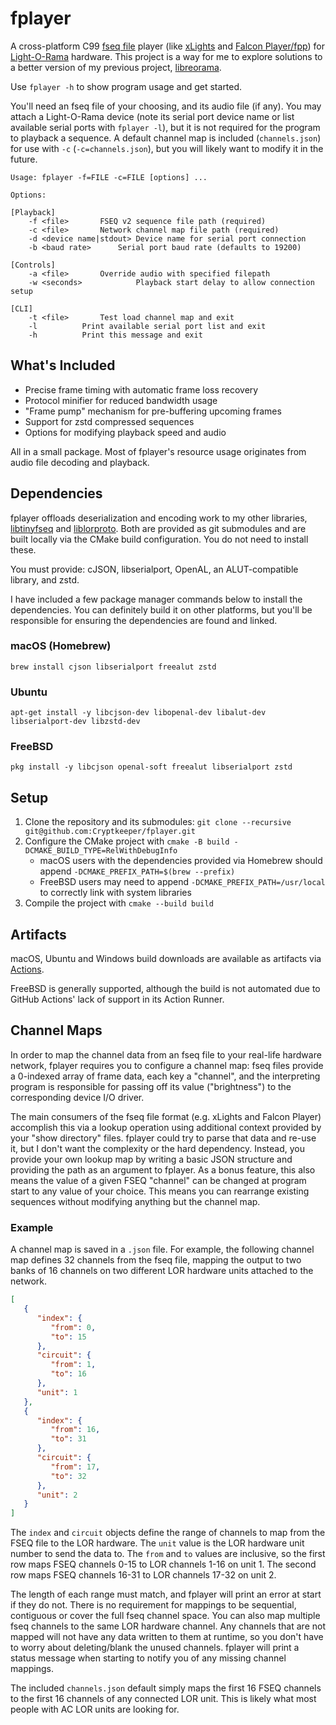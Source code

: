 # fplayer

A cross-platform C99 [fseq file](http://github.com/Cryptkeeper/fseq-file-format) player (like [xLights](http://github.com/smeighan/xLights) and [Falcon Player/fpp](https://github.com/FalconChristmas/fpp)) for [Light-O-Rama](https://lightorama.com) hardware. This project is a way for me to explore solutions to a better version of my previous project, [libreorama](https://github.com/Cryptkeeper/libreorama).

Use `fplayer -h` to show program usage and get started.

You'll need an fseq file of your choosing, and its audio file (if any). You may attach a Light-O-Rama device (note its serial port device name or list available serial ports with `fplayer -l`), but it is not required for the program to playback a sequence. A default channel map is included (`channels.json`) for use with `-c` (`-c=channels.json`), but you will likely want to modify it in the future.

```
Usage: fplayer -f=FILE -c=FILE [options] ...

Options:

[Playback]
	-f <file>		FSEQ v2 sequence file path (required)
	-c <file>		Network channel map file path (required)
	-d <device name|stdout>	Device name for serial port connection
	-b <baud rate>		Serial port baud rate (defaults to 19200)

[Controls]
	-a <file>		Override audio with specified filepath
	-w <seconds>            Playback start delay to allow connection setup

[CLI]
	-t <file>		Test load channel map and exit
	-l			Print available serial port list and exit
	-h			Print this message and exit
```

## What's Included

- Precise frame timing with automatic frame loss recovery
- Protocol minifier for reduced bandwidth usage
- "Frame pump" mechanism for pre-buffering upcoming frames
- Support for zstd compressed sequences
- Options for modifying playback speed and audio

All in a small package. Most of fplayer's resource usage originates from audio file decoding and playback.

## Dependencies

fplayer offloads deserialization and encoding work to my other libraries,
[libtinyfseq](https://github.com/Cryptkeeper/libtinyfseq) and
[liblorproto](https://github.com/Cryptkeeper/liblorproto). Both are provided as git submodules and are built locally via the CMake build configuration. You do not need to install these.

You must provide: cJSON, libserialport, OpenAL, an ALUT-compatible library, and zstd.

I have included a few package manager commands below to install the dependencies. You can definitely build it on other platforms, but you'll be responsible for ensuring the dependencies are found and linked.

### macOS (Homebrew)
```brew install cjson libserialport freealut zstd```

### Ubuntu
```apt-get install -y libcjson-dev libopenal-dev libalut-dev libserialport-dev libzstd-dev```

### FreeBSD
```pkg install -y libcjson openal-soft freealut libserialport zstd```

## Setup

1. Clone the repository and its submodules: `git clone --recursive git@github.com:Cryptkeeper/fplayer.git`
2. Configure the CMake project with `cmake -B build -DCMAKE_BUILD_TYPE=RelWithDebugInfo`
    - macOS users with the dependencies provided via Homebrew should append `-DCMAKE_PREFIX_PATH=$(brew --prefix)`
    - FreeBSD users may need to append `-DCMAKE_PREFIX_PATH=/usr/local` to correctly link with system libraries
3. Compile the project with `cmake --build build`

## Artifacts
macOS, Ubuntu and Windows build downloads are available as artifacts via [Actions](https://github.com/Cryptkeeper/fplayer/actions).

FreeBSD is generally supported, although the build is not automated due to GitHub Actions' lack of support in its Action Runner.

## Channel Maps
In order to map the channel data from an fseq file to your real-life hardware network, fplayer requires you to configure a channel map: fseq files provide a 0-indexed array of frame data, each key a "channel", and the interpreting program is responsible for passing off its value ("brightness") to the corresponding device I/O driver. 

The main consumers of the fseq file format (e.g. xLights and Falcon Player) accomplish this via a lookup operation using additional context provided by your "show directory" files. fplayer could try to parse that data and re-use it, but I don't want the complexity or the hard dependency. Instead, you provide your own lookup map by writing a basic JSON structure and providing the path as an argument to fplayer. As a bonus feature, this also means the value of a given FSEQ "channel" can be changed at program start to any value of your choice. This means you can rearrange existing sequences without modifying anything but the channel map.

### Example
A channel map is saved in a `.json` file. For example, the following channel map defines 32 channels from the fseq file, mapping the output to two banks of 16 channels on two different LOR hardware units attached to the network. 

```json
[
   {
      "index": {
         "from": 0,
         "to": 15
      },
      "circuit": {
         "from": 1,
         "to": 16
      },
      "unit": 1
   },
   {
      "index": {
         "from": 16,
         "to": 31
      },
      "circuit": {
         "from": 17,
         "to": 32
      },
      "unit": 2
   }
]
```

The `index` and `circuit` objects define the range of channels to map from the FSEQ file to the LOR hardware. The `unit` value is the LOR hardware unit number to send the data to. The `from` and `to` values are inclusive, so the first row maps FSEQ channels 0-15 to LOR channels 1-16 on unit 1. The second row maps FSEQ channels 16-31 to LOR channels 17-32 on unit 2.

The length of each range must match, and fplayer will print an error at start if they do not. There is no requirement for mappings to be sequential, contiguous or cover the full fseq channel space. You can also map multiple fseq channels to the same LOR hardware channel. Any channels that are not mapped will not have any data written to them at runtime, so you don't have to worry about deleting/blank the unused channels. fplayer will print a status message when starting to notify you of any missing channel mappings.

The included `channels.json` default simply maps the first 16 FSEQ channels to the first 16 channels of any connected LOR unit. This is likely what most people with AC LOR units are looking for.
